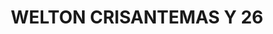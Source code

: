 ---
title: "WELTON CRISANTEMAS Y 26"
url: /san-luis-rio-colorado/welton-crisantemas-y-26/
shop: supermercado
---